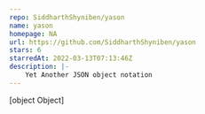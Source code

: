 ```yaml
---
repo: SiddharthShyniben/yason
name: yason
homepage: NA
url: https://github.com/SiddharthShyniben/yason
stars: 6
starredAt: 2022-03-13T07:13:46Z
description: |-
    Yet Another JSON object notation
---
```


[object Object]
